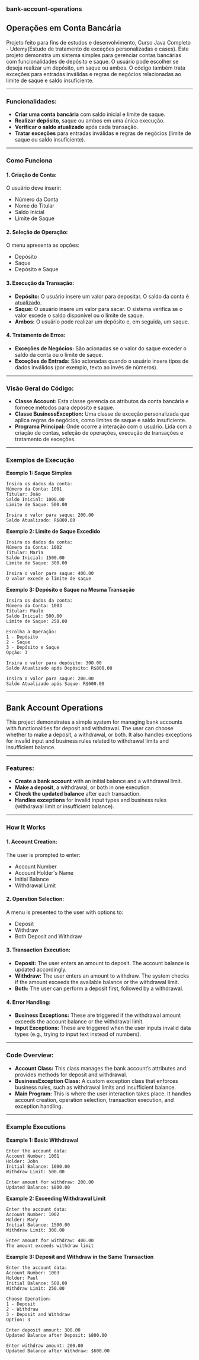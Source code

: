 ### bank-account-operations

## Operações em Conta Bancária

Projeto feito para fins de estudos e desenvolvimento, Curso Java Completo - Udemy(Estudo de tratamento de exceções personalizadas e cases).
Este projeto demonstra um sistema simples para gerenciar contas bancárias com funcionalidades de depósito e saque. O usuário pode escolher se deseja realizar um depósito, um saque ou ambos. O código também trata exceções para entradas inválidas e regras de negócios relacionadas ao limite de saque e saldo insuficiente.

---

### Funcionalidades:
- **Criar uma conta bancária** com saldo inicial e limite de saque.
- **Realizar depósito**, saque ou ambos em uma única execução.
- **Verificar o saldo atualizado** após cada transação.
- **Tratar exceções** para entradas inválidas e regras de negócios (limite de saque ou saldo insuficiente).

---

### Como Funciona

#### 1. Criação de Conta:
   O usuário deve inserir:
   - Número da Conta
   - Nome do Titular
   - Saldo Inicial
   - Limite de Saque

#### 2. Seleção de Operação:
   O menu apresenta as opções:
   - Depósito
   - Saque
   - Depósito e Saque

#### 3. Execução da Transação:
   - **Depósito:** O usuário insere um valor para depositar. O saldo da conta é atualizado.
   - **Saque:** O usuário insere um valor para sacar. O sistema verifica se o valor excede o saldo disponível ou o limite de saque.
   - **Ambos:** O usuário pode realizar um depósito e, em seguida, um saque.

#### 4. Tratamento de Erros:
   - **Exceções de Negócios:** São acionadas se o valor do saque exceder o saldo da conta ou o limite de saque.
   - **Exceções de Entrada:** São acionadas quando o usuário insere tipos de dados inválidos (por exemplo, texto ao invés de números).

---

### Visão Geral do Código:
- **Classe Account:** Esta classe gerencia os atributos da conta bancária e fornece métodos para depósito e saque.
- **Classe BusinessException:** Uma classe de exceção personalizada que aplica regras de negócios, como limites de saque e saldo insuficiente.
- **Programa Principal:** Onde ocorre a interação com o usuário. Lida com a criação de contas, seleção de operações, execução de transações e tratamento de exceções.

---

### Exemplos de Execução

**Exemplo 1: Saque Simples**

```
Insira os dados da conta:
Número da Conta: 1001
Titular: João
Saldo Inicial: 1000.00
Limite de Saque: 500.00

Insira o valor para saque: 200.00
Saldo Atualizado: R$800.00
```

**Exemplo 2: Limite de Saque Excedido**

```
Insira os dados da conta:
Número da Conta: 1002
Titular: Maria
Saldo Inicial: 1500.00
Limite de Saque: 300.00

Insira o valor para saque: 400.00
O valor excede o limite de saque
```

**Exemplo 3: Depósito e Saque na Mesma Transação**

```
Insira os dados da conta:
Número da Conta: 1003
Titular: Paulo
Saldo Inicial: 500.00
Limite de Saque: 250.00

Escolha a Operação: 
1 - Depósito
2 - Saque
3 - Depósito e Saque
Opção: 3

Insira o valor para depósito: 300.00
Saldo Atualizado após Depósito: R$800.00

Insira o valor para saque: 200.00
Saldo Atualizado após Saque: R$600.00
```

---

## Bank Account Operations

This project demonstrates a simple system for managing bank accounts with functionalities for deposit and withdrawal. The user can choose whether to make a deposit, a withdrawal, or both. It also handles exceptions for invalid input and business rules related to withdrawal limits and insufficient balance.

---

### Features:
- **Create a bank account** with an initial balance and a withdrawal limit.
- **Make a deposit**, a withdrawal, or both in one execution.
- **Check the updated balance** after each transaction.
- **Handles exceptions** for invalid input types and business rules (withdrawal limit or insufficient balance).

---

### How It Works

#### 1. Account Creation:
   The user is prompted to enter:
   - Account Number
   - Account Holder's Name
   - Initial Balance
   - Withdrawal Limit

#### 2. Operation Selection:
   A menu is presented to the user with options to:
   - Deposit
   - Withdraw
   - Both Deposit and Withdraw

#### 3. Transaction Execution:
   - **Deposit:** The user enters an amount to deposit. The account balance is updated accordingly.
   - **Withdraw:** The user enters an amount to withdraw. The system checks if the amount exceeds the available balance or the withdrawal limit.
   - **Both:** The user can perform a deposit first, followed by a withdrawal.

#### 4. Error Handling:
   - **Business Exceptions:** These are triggered if the withdrawal amount exceeds the account balance or the withdrawal limit.
   - **Input Exceptions:** These are triggered when the user inputs invalid data types (e.g., trying to input text instead of numbers).

---

### Code Overview:
- **Account Class:** This class manages the bank account’s attributes and provides methods for deposit and withdrawal.
- **BusinessException Class:** A custom exception class that enforces business rules, such as withdrawal limits and insufficient balance.
- **Main Program:** This is where the user interaction takes place. It handles account creation, operation selection, transaction execution, and exception handling.

---

### Example Executions

**Example 1: Basic Withdrawal**

```
Enter the account data:
Account Number: 1001
Holder: John
Initial Balance: 1000.00
Withdraw Limit: 500.00

Enter amount for withdraw: 200.00
Updated Balance: $800.00
```

**Example 2: Exceeding Withdrawal Limit**

```
Enter the account data:
Account Number: 1002
Holder: Mary
Initial Balance: 1500.00
Withdraw Limit: 300.00

Enter amount for withdraw: 400.00
The amount exceeds withdraw limit
```

**Example 3: Deposit and Withdraw in the Same Transaction**

```
Enter the account data:
Account Number: 1003
Holder: Paul
Initial Balance: 500.00
Withdraw Limit: 250.00

Choose Operation: 
1 - Deposit
2 - Withdraw
3 - Deposit and Withdraw
Option: 3

Enter deposit amount: 300.00
Updated Balance after Deposit: $800.00

Enter withdraw amount: 200.00
Updated Balance after Withdraw: $600.00
```

